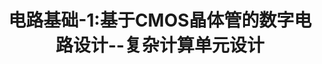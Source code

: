 ---
type: lecture
title: 电路基础-1:基于CMOS晶体管的数字电路设计--复杂计算单元设计
tldr: "课程情况介绍，简要介绍芯片发展历程，以及简要介绍前沿AI芯片体系结构"
hide_from_announcments: true
thumbnail: /static_files/presentations/Lecture1/Lecture1.jpg
---